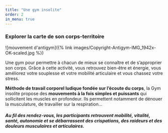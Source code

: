 ```yaml
---
title: "Une gym insolite"
order: 2
in_menu: true
---
```

### Explorer la carte de son corps-territoire

![mouvement d'antigym]({% link images/Copyright-Antigym-IMG_1942x-OK-scaled.jpg %})

Une gym pour permettre à chacun de mieux se connaître et de s’approprier son corps. Grâce à cette activité, vous retrouvez bien-être et énergie, vous améliorez votre souplesse et votre mobilité articulaire et vous chassez votre stress.

**Méthode de travail corporel ludique fondée sur l’écoute du corps**, la Gym insolite propose des **mouvements à la fois simples et puissants** qui sollicitent les muscles en profondeur. Ils permettent notamment de dénouer la musculature, de travailler sur la respiration… 

##### _Au fil des rendez-vous, les participants retrouvent mobilité, vitalité, santé, autonomie et se débarrassent des crispations, des raideurs et des douleurs musculaires et articulaires._ 